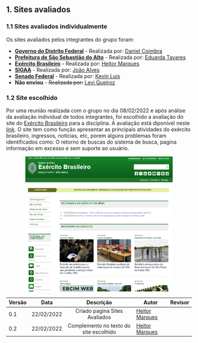 ## 1. Sites avaliados
### 1.1 Sites avaliados individualmente
Os sites avaliados pelos integrantes do grupo foram:<br>

- [**Governo do Distrito Federal**](http://www.df.gov.br/) -  Realizada por: [Daniel Coimbra](https://github.com/DanielCoimbra)<br>
- [**Prefeitura de São Sebastião do Alto**](http://ssalto.rj.gov.br/) - Realizada por: [Eduarda Tavares](https://github.com/erteduarda)<br>
- [**Exército Brasileiro**](https://www.eb.mil.br/) - Realizada por: [Heitor Marques](https://github.com/heitormsb)<br>
- [**SIGAA**](http://sig.unb.br/) -  Realizada por: [João Alves](https://github.com/Joaoaalves)<br>
- [**Senado Federal**](https://www12.senado.leg.br/hpsenado) -  Realizada por: [Kevin Luis](https://github.com/k3vin-batista)<br>
- **Não enviou** -  <s>Realizada por:</s> [Levi Queiroz](https://github.com/LeviQ27)<br>



### 1.2 Site escolhido
Por uma reunião realizada com o grupo no dia 08/02/2022 e após análise da avaliação individual de todos integrantes, foi escolhido a avaliação do site do [Exército Brasileiro](https://www.eb.mil.br/) para a disciplina.
A avaliação está diponível neste [link](https://docs.google.com/document/d/1emHM_Uok_XaT4gulwMliECSgZbMmppMcVZiRdROFzJY/edit?usp=sharing). O site tem como função apresentar as principais atividades do exército brasileiro, ingressos, notícias, etc, porem alguns problemas foram identificados como: O retorno de buscas do sistema de busca, pagina informação em excesso e sem suporte ao usuário.
<center><img src="../img/eb_site.png" width="400px"></center>

|Versão|Data|Descrição|Autor|Revisor|
|------|----|:---------:|-----|-----|
|0.1|22/02/2022|Criado pagina Sites Avaliados|[Heitor Marques](github.com/heitormsb)||
|0.2|22/02/2022|Complemento no texto do site escolhido|[Heitor Marques](github.com/heitormsb)||